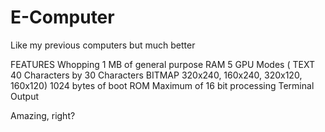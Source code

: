 # E-Computer
Like my previous computers but much better

FEATURES
Whopping 1 MB of general purpose RAM
5 GPU Modes
( TEXT 40 Characters by 30 Characters BITMAP 320x240, 160x240, 320x120, 160x120)
1024 bytes of boot ROM
Maximum of 16 bit processing
Terminal Output

Amazing, right?
